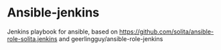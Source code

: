 # Ansible-jenkins

Jenkins playbook for ansible, based on <https://github.com/solita/ansible-role-solita.jenkins>
and geerlingguy/ansible-role-jenkins
